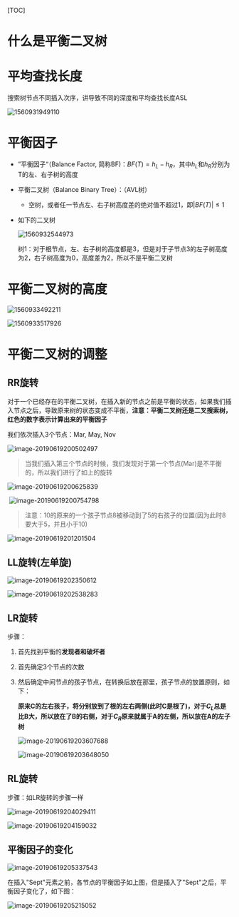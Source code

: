 [TOC]



# 什么是平衡二叉树

# 平均查找长度

搜索树节点不同插入次序，讲导致不同的深度和平均查找长度ASL

![1560931949110](https://github.com/chenyansong1/note/blob/master/images/data_structure/1560931949110.png?raw=true)



# 平衡因子

* ”平衡因子“（Balance Factor, 简称BF)：$BF(T)=h_L-h_R$，其中$h_L$和$h_R$分别为T的左、右子树的高度

* 平衡二叉树（Balance Binary Tree）：（AVL树）
  * 空树，或者任一节点左、右子树高度差的绝对值不超过1，即$|
    BF(T)| \leq 1$

* 如下的二叉树

  ![1560932544973](https://github.com/chenyansong1/note/blob/master/images/data_structure/1560932544973.png?raw=true)

  树1：对于根节点，左、右子树的高度都是3，但是对于子节点3的左子树高度为2，右子树高度为0，高度差为2，所以不是平衡二叉树

  

# 平衡二叉树的高度

![1560933492211](https://github.com/chenyansong1/note/blob/master/images/data_structure/1560933492211.png?raw=true)

![1560933517926](https://github.com/chenyansong1/note/blob/master/images/data_structure/1560933517926.png?raw=true)



# 平衡二叉树的调整

## RR旋转

对于一个已经存在的平衡二叉树，在插入新的节点之前是平衡的状态，如果我们插入节点之后，导致原来树的状态变成不平衡，**注意：平衡二叉树还是二叉搜索树，红色的数字表示计算出来的平衡因子**

我们依次插入3个节点：Mar, May, Nov

![image-20190619200502497](/Users/chenyansong/Documents/note/images/data_structure/image-20190619200502497.png)

> 当我们插入第三个节点的时候，我们发现对于第一个节点(Mar)是不平衡的，所以我们进行了如上的旋转

![image-20190619200625839](/Users/chenyansong/Documents/note/images/data_structure/image-20190619200625839.png)

​	![image-20190619200754798](/Users/chenyansong/Documents/note/images/data_structure/image-20190619200754798.png)

> 注意：10的原来的一个孩子节点8被移动到了5的右孩子的位置(因为此时8要大于5，并且小于10)

![image-20190619201201504](/Users/chenyansong/Documents/note/images/data_structure/image-20190619201201504.png)

## LL旋转(左单旋)

![image-20190619202350612](/Users/chenyansong/Documents/note/images/data_structure/image-20190619202350612.png)

![image-20190619202538283](/Users/chenyansong/Documents/note/images/data_structure/image-20190619202538283.png)



## LR旋转

步骤：

1. 首先找到平衡的**发现者和破坏者**

2. 首先确定3个节点的次数

3. 然后确定中间节点的孩子节点，在转换后放在那里，孩子节点的放置原则，如下：

   **原来C的左右孩子，将分别放到了根的左右两侧(此时C是根了)，对于$C_L$总是比B大，所以放在了B的右侧，对于$C_R$原来就属于A的左侧，所以放在A的左子树**

   ![image-20190619203607688](/Users/chenyansong/Documents/note/images/data_structure/image-20190619203607688.png)

   ![image-20190619203648050](/Users/chenyansong/Documents/note/images/data_structure/image-20190619203648050.png)



## RL旋转

步骤：如LR旋转的步骤一样

![image-20190619204029411](/Users/chenyansong/Documents/note/images/data_structure/image-20190619204029411.png)

![image-20190619204159032](/Users/chenyansong/Documents/note/images/data_structure/image-20190619204159032.png)



## 平衡因子的变化

![image-20190619205337543](/Users/chenyansong/Documents/note/images/data_structure/image-20190619205337543.png)



在插入"Sept"元素之前，各节点的平衡因子如上图，但是插入了"Sept"之后，平衡因子变化了，如下图：



![image-20190619205215052](/Users/chenyansong/Documents/note/images/data_structure/image-20190619205215052.png)